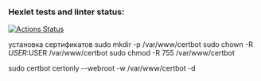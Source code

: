 ### Hexlet tests and linter status:
[![Actions Status](https://github.com/mikheyev9/python-django-developer-project-52/actions/workflows/hexlet-check.yml/badge.svg)](https://github.com/mikheyev9/python-django-developer-project-52/actions)

установка сертификатов
sudo mkdir -p /var/www/certbot
sudo chown -R $USER:$USER /var/www/certbot
sudo chmod -R 755 /var/www/certbot

sudo certbot certonly --webroot -w /var/www/certbot -d